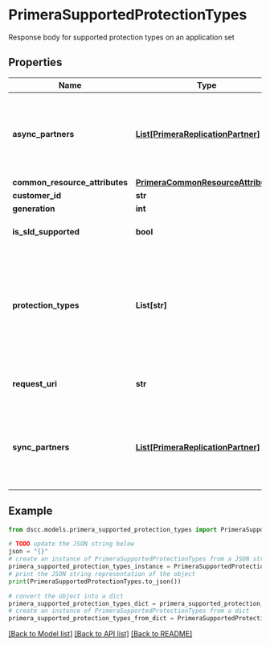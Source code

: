 # PrimeraSupportedProtectionTypes

Response body for supported protection types on an application set

## Properties

Name | Type | Description | Notes
------------ | ------------- | ------------- | -------------
**async_partners** | [**List[PrimeraReplicationPartner]**](PrimeraReplicationPartner.md) | List of potential replication partners that can be part of asynchronous protection policy | [optional] 
**common_resource_attributes** | [**PrimeraCommonResourceAttributes**](PrimeraCommonResourceAttributes.md) |  | [optional] 
**customer_id** | **str** | customerId | [optional] 
**generation** | **int** | generation | [optional] 
**is_sld_supported** | **bool** | Shows if SLD is supported or not | [optional] 
**protection_types** | **List[str]** | List of protection policies types that can be configured on the application set Possible values: schedule, async, sync | [optional] 
**request_uri** | **str** | requestUri for supported protection types | [optional] 
**sync_partners** | [**List[PrimeraReplicationPartner]**](PrimeraReplicationPartner.md) | List of potential replication partners that can be part of synchronous protection policy | [optional] 

## Example

```python
from dscc.models.primera_supported_protection_types import PrimeraSupportedProtectionTypes

# TODO update the JSON string below
json = "{}"
# create an instance of PrimeraSupportedProtectionTypes from a JSON string
primera_supported_protection_types_instance = PrimeraSupportedProtectionTypes.from_json(json)
# print the JSON string representation of the object
print(PrimeraSupportedProtectionTypes.to_json())

# convert the object into a dict
primera_supported_protection_types_dict = primera_supported_protection_types_instance.to_dict()
# create an instance of PrimeraSupportedProtectionTypes from a dict
primera_supported_protection_types_from_dict = PrimeraSupportedProtectionTypes.from_dict(primera_supported_protection_types_dict)
```
[[Back to Model list]](../README.md#documentation-for-models) [[Back to API list]](../README.md#documentation-for-api-endpoints) [[Back to README]](../README.md)



